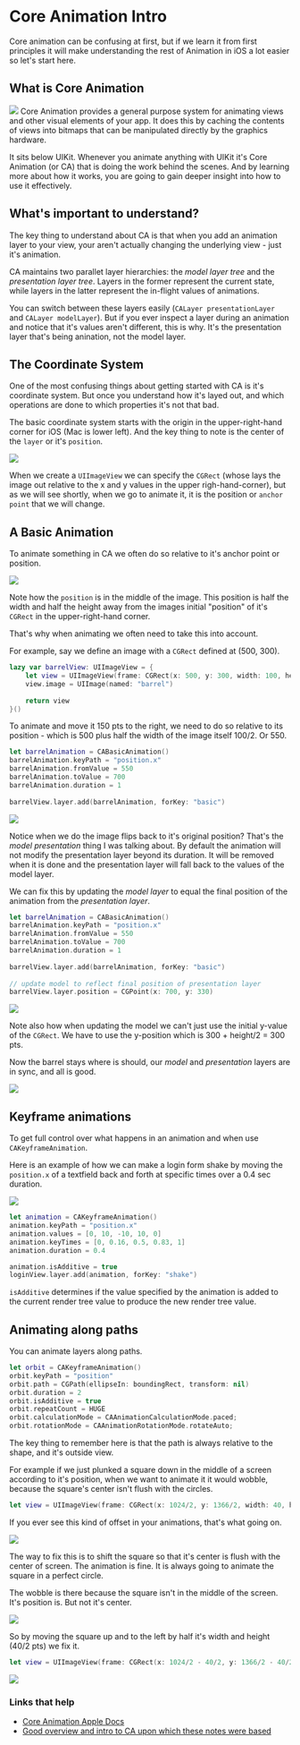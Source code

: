 # Core Animation Intro

Core animation can be confusing at first, but if we learn it from first principles it will make understanding the rest of Animation in iOS a lot easier so let's start here.

## What is Core Animation

![](images/1-overview.png)
Core Animation provides a general purpose system for animating views and other visual elements of your app. It does this by caching the contents of views into bitmaps that can be manipulated directly by the graphics hardware.

It sits below UIKit. Whenever you animate anything with UIKit it's Core Animation (or CA) that is doing the work behind the scenes. And by learning more about how it works, you are going to gain deeper insight into how to use it effectively.

## What's important to understand?

The key thing to understand about CA is that when you add an animation layer to your view, your aren't actually changing the underlying view - just it's animation.

CA maintains two parallet layer hierarchies: the *model layer tree* and the *presentation layer tree*. Layers in the former represent the current state, while layers in the latter represent the in-flight values of animations.

You can switch between these layers easily (`CALayer presentationLayer` and `CALayer modelLayer`). But if you ever inspect a layer during an animation and notice that it's values aren't different, this is why. It's the presentation layer that's being anination, not the model layer.

## The Coordinate System

One of the most confusing things about getting started with CA is it's coordinate system. But once you understand how it's layed out, and which operations are done to which properties it's not that bad.

The basic coordinate system starts with the origin in the upper-right-hand corner for iOS (Mac is lower left). And the key thing to note is the center of the `layer` or it's `position`.

![](images/coordinate-system.png)

When we create a `UIImageView` we can specify the `CGRect` (whose lays the image out relative to the x and y values in the upper righ-hand-corner), but as we will see shortly, when we go to animate it, it is the position or `anchor point` that we will change.

## A Basic Animation

To animate something in CA we often do so relative to it's anchor point or position.

![](images/default-geometries.png)

Note how the `position` is in the middle of the image. This position is half the width and half the height away from the images initial "position" of it's `CGRect` in the upper-right-hand corner.

That's why when animating we often need to take this into account.

For example, say we define an image with a `CGRect` defined at (500, 300).


```swift
lazy var barrelView: UIImageView = {
    let view = UIImageView(frame: CGRect(x: 500, y: 300, width: 100, height: 60))
    view.image = UIImage(named: "barrel")
    
    return view
}()
```

To animate and move it 150 pts to the right, we need to do so relative to its position - which is 500 plus half the width of the image itself 100/2. Or 550.

```swift
let barrelAnimation = CABasicAnimation()
barrelAnimation.keyPath = "position.x"
barrelAnimation.fromValue = 550
barrelAnimation.toValue = 700
barrelAnimation.duration = 1
    
barrelView.layer.add(barrelAnimation, forKey: "basic")
```

![](images/basic.gif)

Notice when we do the image flips back to it's original position? That's the *model presentation* thing I was talking about. By default the animation will not modify the presentation layer beyond its duration. It will be removed when it is done and the presentation layer will fall back to the values of the model layer.

We can fix this by updating the *model layer* to equal the final position of the animation from the *presentation layer*.

```swift
let barrelAnimation = CABasicAnimation()
barrelAnimation.keyPath = "position.x"
barrelAnimation.fromValue = 550
barrelAnimation.toValue = 700
barrelAnimation.duration = 1
    
barrelView.layer.add(barrelAnimation, forKey: "basic")
    
// update model to reflect final position of presentation layer
barrelView.layer.position = CGPoint(x: 700, y: 330)
```

![](images/animating-position.png)

Note also how when updating the model we can't just use the initial y-value of the `CGRect`. We have to use the y-position which is 300 + height/2 = 300 pts.

Now the barrel stays where is should, our *model* and *presentation* layers are in sync, and all is good.

![](images/basic-stay2.gif)

## Keyframe animations

To get full control over what happens in an animation and when use `CAKeyframeAnimation`.

Here is an example of how we can make a login form shake by moving the `position.x` of a textfield back and forth at specific times over a 0.4 sec duration.

![](images/shake2.gif)

```swift
let animation = CAKeyframeAnimation()
animation.keyPath = "position.x"
animation.values = [0, 10, -10, 10, 0]
animation.keyTimes = [0, 0.16, 0.5, 0.83, 1]
animation.duration = 0.4

animation.isAdditive = true
loginView.layer.add(animation, forKey: "shake")
```

`isAdditive` determines if the value specified by the animation is added to the current render tree value to produce the new render tree value.

## Animating along paths

You can animate layers along paths.

```swift
let orbit = CAKeyframeAnimation()
orbit.keyPath = "position"
orbit.path = CGPath(ellipseIn: boundingRect, transform: nil)
orbit.duration = 2
orbit.isAdditive = true
orbit.repeatCount = HUGE
orbit.calculationMode = CAAnimationCalculationMode.paced;
orbit.rotationMode = CAAnimationRotationMode.rotateAuto;
```

The key thing to remember here is that the path is always relative to the shape, and it's outside view.

For example if we just plunked a square down in the middle of a screen according to it's position, when we want to animate it it would wobble, because the square's center isn't flush with the circles.

```swift
let view = UIImageView(frame: CGRect(x: 1024/2, y: 1366/2, width: 40, height: 40))
```

If you ever see this kind of offset in your animations, that's what going on. 

![](images/offset.gif)

The way to fix this is to shift the square so that it's center is flush with the center of screen. The animation is fine. It is always going to animate the square in a perfect circle. 

The wobble is there because the square isn't in the middle of the screen. It's position is. But not it's center.

![](images/fix-wobble.png)

So by moving the square up and to the left by half it's width and height (40/2 pts) we fix it.

```swift
let view = UIImageView(frame: CGRect(x: 1024/2 - 40/2, y: 1366/2 - 40/2, width: 40, height: 40))
```

![](images/fixed-wobble.gif)


### Links that help

- [Core Animation Apple Docs](https://developer.apple.com/library/archive/documentation/Cocoa/Conceptual/CoreAnimation_guide/CoreAnimationBasics/CoreAnimationBasics.html#//apple_ref/doc/uid/TP40004514-CH2-SW3)
- [Good overview and intro to CA upon which these notes were based](https://www.objc.io/issues/12-animations/animations-explained/)

